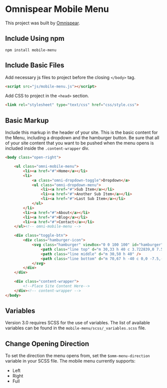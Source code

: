 # Omnispear Mobile Menu

This project was built by [Omnispear](http://www.omnispear.com/).

## Include Using npm

`npm install mobile-menu`

## Include Basic Files

Add necessary js files to project before the closing `</body>` tag.

```html
<script src="js/mobile-menu.js"></script>
```

Add CSS to project in the `<head>` section.

```html
<link rel="stylesheet" type="text/css" href="css/style.css">
```

## Basic Markup

Include this markup in the header of your site. This is the basic content for the Menu, including a dropdown and the hamburger button. Be sure that all of your site content that you want to be pushed when the menu opens is included inside the `.content-wrapper` div.

```html
<body class="open-right">

    <ul class="omni-mobile-menu">
        <li><a href="#">Home</a></li>
        <li>
            <a class="omni-dropdown-toggle">Dropdown</a>
            <ul class="omni-dropdown-menu">
                <li><a href="#">Sub Item</a></li>
                <li><a href="#">Another Sub Item</a></li>
                <li><a href="#">Last Sub Item</a></li>
            </ul>
        </li>
        <li><a href="#">About</a></li>
        <li><a href="#">Blog</a></li>
        <li><a href="#">Contact</a></li>
    </ul><!-- omni-mobile-menu -->

    <div class="toggle-btn">
        <div class="hamburger-icon">
            <svg class="hamburger" viewBox="0 0 100 100" id="hamburger">
                <path class="line top" d="m 30,33 h 40 c 3.722839,0 7.5,3.126468 7.5,8.578427 0,5.451959 -2.727029,8.421573 -7.5,8.421573 h -20" />
                <path class="line middle" d="m 30,50 h 40" />
                <path class="line bottom" d="m 70,67 h -40 c 0,0 -7.5,-0.802118 -7.5,-8.365747 0,-7.563629 7.5,-8.634253 7.5,-8.634253 h 20" />
            </svg>
        </div>
    </div>

    <div class="content-wrapper">
        <!--Place Site Content Here-->
    </div><!-- content-wrapper -->
</body>
```

## Variables

Version 3.0 requires SCSS for the use of variables. The list of available variables can be found in the `mobile-menu/scss/_variables.scss` file.

## Change Opening Direction

To set the direction the menu opens from, set the `$omm-menu-direction` variable in your SCSS file. The mobile menu currently supports:

* Left
* Right
* Full